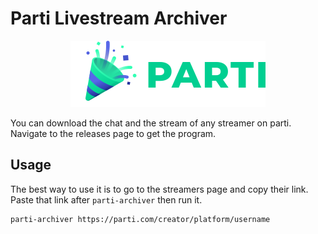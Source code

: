 # Parti Livestream Archiver
<div style="text-align: center;">
    <img src="assets/logo.svg" alt="A centered image">
</div>

You can download the chat and the stream of any streamer on parti. Navigate to the releases page to get the program.

## Usage 
The best way to use it is to go to the streamers page and copy their link. Paste that link after `parti-archiver` then run it.
```
parti-archiver https://parti.com/creator/platform/username
```
